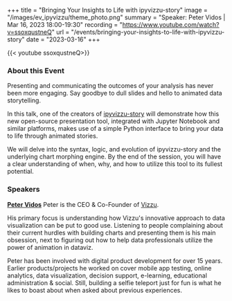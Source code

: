 +++
title = "Bringing Your Insights to Life with ipyvizzu-story"
image = "/images/ev_ipyvizzu/theme_photo.png"
summary = "Speaker: Peter Vidos | Mar 16, 2023 18:00-19:30"
recording = "https://www.youtube.com/watch?v=ssoxqustneQ"
url = "/events/bringing-your-insights-to-life-with-ipyvizzu-story"
date = "2023-03-16"
+++

<!--more-->
{{< youtube  ssoxqustneQ>}}

<!-- ![Bringing Your Insights to Life with ipyvizzu-story ><](/images/ev_ipyvizzu/theme_photo.png) -->

<!-- ### Location

[Munich🥨NLP Discord Server](https://discord.gg/XWjVzYvjAu?event=1078046028546191421). -->


### About this Event

Presenting and communicating the outcomes of your analysis has never been more engaging. Say goodbye to dull slides and hello to animated data storytelling.

In this talk, one of the creators of [ipyvizzu-story](https://github.com/vizzuhq/ipyvizzu-story) will demonstrate how this new open-source presentation tool, integrated with Jupyter Notebook and similar platforms, makes use of a simple Python interface to bring your data to life through animated stories.

We will delve into the syntax, logic, and evolution of ipyvizzu-story and the underlying chart morphing engine. By the end of the session, you will have a clear understanding of when, why, and how to utilize this tool to its fullest potential.

### Speakers


[**Peter Vidos**](https://www.linkedin.com/in/petervidos) Peter is the CEO & Co-Founder of [Vizzu](https://vizzuhq.com/).

His primary focus is understanding how Vizzu's innovative approach to data visualization can be put to good use. Listening to people complaining about their current hurdles with building charts and presenting them is his main obsession, next to figuring out how to help data professionals utilize the power of animation in dataviz.

Peter has been involved with digital product development for over 15 years. Earlier products/projects he worked on cover mobile app testing, online analytics, data visualization, decision support, e-learning, educational administration & social. Still, building a selfie teleport just for fun is what he likes to boast about when asked about previous experiences.